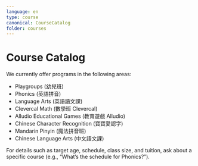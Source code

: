 ```yaml
---
language: en
type: course
canonical: CourseCatalog
folder: courses
---
```

# Course Catalog

We currently offer programs in the following areas:

- Playgroups (幼兒班)
- Phonics (英語拼音)
- Language Arts (英語語文課)
- Clevercal Math (數學班 Clevercal)
- Alludio Educational Games (教育遊戲 Alludio)
- Chinese Character Recognition (寶寶愛認字)
- Mandarin Pinyin (魔法拼音班)
- Chinese Language Arts (中文語文課)

For details such as target age, schedule, class size, and tuition, ask about a specific course (e.g., “What’s the schedule for Phonics?”).
